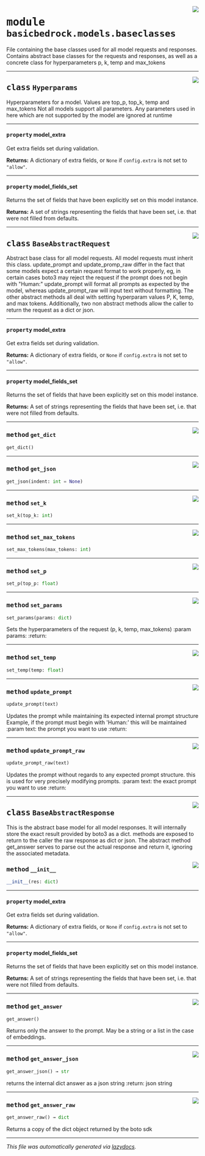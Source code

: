 <!-- markdownlint-disable -->

<a href="https://github.com/cyberitech/BasicBedrock/tree/main\src\basicbedrock\models\baseclasses.py#L0"><img align="right" style="float:right;" src="https://img.shields.io/badge/-source-cccccc?style=flat-square"></a>

# <kbd>module</kbd> `basicbedrock.models.baseclasses`
File containing the base classes used for all model requests and responses. Contains abstract base classes for the requests and responses, as well as a concrete class for hyperparameters p, k, temp and max_tokens 



---

<a href="https://github.com/cyberitech/BasicBedrock/tree/main\src\basicbedrock\models\baseclasses.py#L11"><img align="right" style="float:right;" src="https://img.shields.io/badge/-source-cccccc?style=flat-square"></a>

## <kbd>class</kbd> `Hyperparams`
Hyperparameters for a model. Values are top_p, top_k, temp and max_tokens Not all models support all parameters. Any parameters used in here which are not supported by the model are ignored at runtime 


---

#### <kbd>property</kbd> model_extra

Get extra fields set during validation. 



**Returns:**
  A dictionary of extra fields, or `None` if `config.extra` is not set to `"allow"`. 

---

#### <kbd>property</kbd> model_fields_set

Returns the set of fields that have been explicitly set on this model instance. 



**Returns:**
  A set of strings representing the fields that have been set,  i.e. that were not filled from defaults. 




---

<a href="https://github.com/cyberitech/BasicBedrock/tree/main\src\basicbedrock\models\baseclasses.py#L24"><img align="right" style="float:right;" src="https://img.shields.io/badge/-source-cccccc?style=flat-square"></a>

## <kbd>class</kbd> `BaseAbstractRequest`
Abstract base class for all model requests. All model requests must inherit this class. update_prompt and update_promp_raw differ in the fact that some models expect a certain request format to work properly, eg, in certain cases boto3 may reject the request if the prompt does not begin with "Human:"    update_prompt will format all prompts as expected by the model, whereas update_prompt_raw will input text without formatting. The other abstract methods all deal with setting hyperparam values P, K, temp, and max tokens. Additionally, two non abstract methods allow the caller to return the request as a dict or json. 


---

#### <kbd>property</kbd> model_extra

Get extra fields set during validation. 



**Returns:**
  A dictionary of extra fields, or `None` if `config.extra` is not set to `"allow"`. 

---

#### <kbd>property</kbd> model_fields_set

Returns the set of fields that have been explicitly set on this model instance. 



**Returns:**
  A set of strings representing the fields that have been set,  i.e. that were not filled from defaults. 



---

<a href="https://github.com/cyberitech/BasicBedrock/tree/main\src\basicbedrock\models\baseclasses.py#L54"><img align="right" style="float:right;" src="https://img.shields.io/badge/-source-cccccc?style=flat-square"></a>

### <kbd>method</kbd> `get_dict`

```python
get_dict()
```





---

<a href="https://github.com/cyberitech/BasicBedrock/tree/main\src\basicbedrock\models\baseclasses.py#L58"><img align="right" style="float:right;" src="https://img.shields.io/badge/-source-cccccc?style=flat-square"></a>

### <kbd>method</kbd> `get_json`

```python
get_json(indent: int = None)
```





---

<a href="https://github.com/cyberitech/BasicBedrock/tree/main\src\basicbedrock\models\baseclasses.py#L88"><img align="right" style="float:right;" src="https://img.shields.io/badge/-source-cccccc?style=flat-square"></a>

### <kbd>method</kbd> `set_k`

```python
set_k(top_k: int)
```





---

<a href="https://github.com/cyberitech/BasicBedrock/tree/main\src\basicbedrock\models\baseclasses.py#L96"><img align="right" style="float:right;" src="https://img.shields.io/badge/-source-cccccc?style=flat-square"></a>

### <kbd>method</kbd> `set_max_tokens`

```python
set_max_tokens(max_tokens: int)
```





---

<a href="https://github.com/cyberitech/BasicBedrock/tree/main\src\basicbedrock\models\baseclasses.py#L84"><img align="right" style="float:right;" src="https://img.shields.io/badge/-source-cccccc?style=flat-square"></a>

### <kbd>method</kbd> `set_p`

```python
set_p(top_p: float)
```





---

<a href="https://github.com/cyberitech/BasicBedrock/tree/main\src\basicbedrock\models\baseclasses.py#L66"><img align="right" style="float:right;" src="https://img.shields.io/badge/-source-cccccc?style=flat-square"></a>

### <kbd>method</kbd> `set_params`

```python
set_params(params: dict)
```

Sets the hyperparameters of the request (p, k, temp, max_tokens) :param params: :return: 

---

<a href="https://github.com/cyberitech/BasicBedrock/tree/main\src\basicbedrock\models\baseclasses.py#L92"><img align="right" style="float:right;" src="https://img.shields.io/badge/-source-cccccc?style=flat-square"></a>

### <kbd>method</kbd> `set_temp`

```python
set_temp(temp: float)
```





---

<a href="https://github.com/cyberitech/BasicBedrock/tree/main\src\basicbedrock\models\baseclasses.py#L34"><img align="right" style="float:right;" src="https://img.shields.io/badge/-source-cccccc?style=flat-square"></a>

### <kbd>method</kbd> `update_prompt`

```python
update_prompt(text)
```

Updates the prompt while maintaining its expected internal prompt structure Example, if the prompt must begin with 'Human:' this will be maintained :param text: the prompt you want to use :return: 

---

<a href="https://github.com/cyberitech/BasicBedrock/tree/main\src\basicbedrock\models\baseclasses.py#L44"><img align="right" style="float:right;" src="https://img.shields.io/badge/-source-cccccc?style=flat-square"></a>

### <kbd>method</kbd> `update_prompt_raw`

```python
update_prompt_raw(text)
```

Updates the prompt without regards to any expected prompt structure. this is used for very precisely modifying prompts. :param text: the exact prompt you want to use :return: 


---

<a href="https://github.com/cyberitech/BasicBedrock/tree/main\src\basicbedrock\models\baseclasses.py#L101"><img align="right" style="float:right;" src="https://img.shields.io/badge/-source-cccccc?style=flat-square"></a>

## <kbd>class</kbd> `BaseAbstractResponse`
This is the abstract base model for all model responses. It will internally store the exact result provided by boto3 as a dict. methods are exposed to return to the caller the raw response as dict or json. The abstract method get_answer serves to parse out the actual response and return it, ignoring the associated metadata. 

<a href="https://github.com/cyberitech/BasicBedrock/tree/main\src\basicbedrock\models\baseclasses.py#L110"><img align="right" style="float:right;" src="https://img.shields.io/badge/-source-cccccc?style=flat-square"></a>

### <kbd>method</kbd> `__init__`

```python
__init__(res: dict)
```






---

#### <kbd>property</kbd> model_extra

Get extra fields set during validation. 



**Returns:**
  A dictionary of extra fields, or `None` if `config.extra` is not set to `"allow"`. 

---

#### <kbd>property</kbd> model_fields_set

Returns the set of fields that have been explicitly set on this model instance. 



**Returns:**
  A set of strings representing the fields that have been set,  i.e. that were not filled from defaults. 



---

<a href="https://github.com/cyberitech/BasicBedrock/tree/main\src\basicbedrock\models\baseclasses.py#L114"><img align="right" style="float:right;" src="https://img.shields.io/badge/-source-cccccc?style=flat-square"></a>

### <kbd>method</kbd> `get_answer`

```python
get_answer()
```

Returns only the answer to the prompt.  May be a string or a list in the case of embeddings. 

---

<a href="https://github.com/cyberitech/BasicBedrock/tree/main\src\basicbedrock\models\baseclasses.py#L127"><img align="right" style="float:right;" src="https://img.shields.io/badge/-source-cccccc?style=flat-square"></a>

### <kbd>method</kbd> `get_answer_json`

```python
get_answer_json() → str
```

returns the internal dict answer as a json string :return: json string 

---

<a href="https://github.com/cyberitech/BasicBedrock/tree/main\src\basicbedrock\models\baseclasses.py#L121"><img align="right" style="float:right;" src="https://img.shields.io/badge/-source-cccccc?style=flat-square"></a>

### <kbd>method</kbd> `get_answer_raw`

```python
get_answer_raw() → dict
```

Returns a copy of the dict object returned by the boto sdk 




---

_This file was automatically generated via [lazydocs](https://github.com/ml-tooling/lazydocs)._
